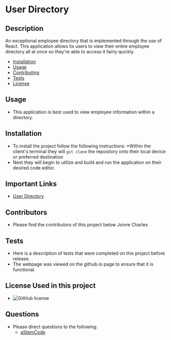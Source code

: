 # User Directory

## Description 
An exceptional employee directory that is implemented through the use of React. This application allows its users to view their entire employee directory all at once so they're able to access it fairly quickly.

* [Installation](#installation)
* [Usage](#usage)
* [Contributing](#contributors)
* [Tests](#tests)
* [License](#badges)

## Usage
- This application is best used to view employee information within a directory.

## Installation
- To install the project follow the following instructions:
*Within the client's terminal they will `git clone` the repository onto their local device or preferred destination
- Next they will begin to utilize and build and run the application on their desired code editor.

## Important Links

- [User Directory](https://github.com/Astemcode/User-Directory)

## Contributors
- Please find the contributors of this project below
Joivre Charles

## Tests
- Here is a description of tests that were completed on this project before release.
- The webpage was viewed on the github.io page to ensure that it is functional.

## License Used in this project
- ![GitHub license](https://img.shields.io/badge/license-MIT-blue.svg)

## Questions
* Please direct questions to the following:
    - [aStemCode](https://github.com/aStemCode)

